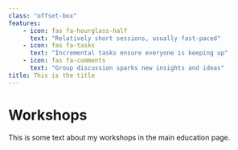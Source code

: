 ```yaml
---
class: "offset-box"
features:
    - icon: fas fa-hourglass-half
      text: "Relatively short sessions, usually fast-paced"
    - icon: fas fa-tasks
      text: "Incremental tasks ensure everyone is keeping up"
    - icon: fas fa-comments
      text: "Group discussion sparks new insights and ideas"
title: This is the title
---
```


# Workshops

This is some text about my workshops in the main education page.
